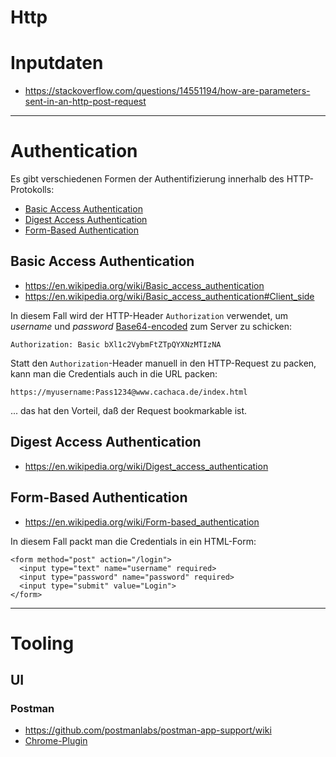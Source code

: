 # Http

# Inputdaten
* https://stackoverflow.com/questions/14551194/how-are-parameters-sent-in-an-http-post-request

---

# Authentication
Es gibt verschiedenen Formen der Authentifizierung innerhalb des HTTP-Protokolls:

* [Basic Access Authentication](https://en.wikipedia.org/wiki/Basic_access_authentication)
* [Digest Access Authentication](https://en.wikipedia.org/wiki/Digest_access_authentication)
* [Form-Based Authentication](https://en.wikipedia.org/wiki/Form-based_authentication)

## Basic Access Authentication
* https://en.wikipedia.org/wiki/Basic_access_authentication
* https://en.wikipedia.org/wiki/Basic_access_authentication#Client_side

In diesem Fall wird der HTTP-Header ``Authorization`` verwendet, um *username* und *password* [Base64-encoded](https://en.wikipedia.org/wiki/Base64) zum Server zu schicken:

    Authorization: Basic bXl1c2VybmFtZTpQYXNzMTIzNA
    
Statt den ``Authorization``-Header manuell in den HTTP-Request zu packen, kann man die Credentials auch in die URL packen:

    https://myusername:Pass1234@www.cachaca.de/index.html

... das hat den Vorteil, daß der Request bookmarkable ist.

## Digest Access Authentication
* https://en.wikipedia.org/wiki/Digest_access_authentication



## Form-Based Authentication
* https://en.wikipedia.org/wiki/Form-based_authentication

In diesem Fall packt man die Credentials in ein HTML-Form:

    <form method="post" action="/login">
      <input type="text" name="username" required>
      <input type="password" name="password" required>
      <input type="submit" value="Login">
    </form>

---

# Tooling
## UI
### Postman

* https://github.com/postmanlabs/postman-app-support/wiki
* [Chrome-Plugin](https://chrome.google.com/webstore/detail/postman/fhbjgbiflinjbdggehcddcbncdddomop)

